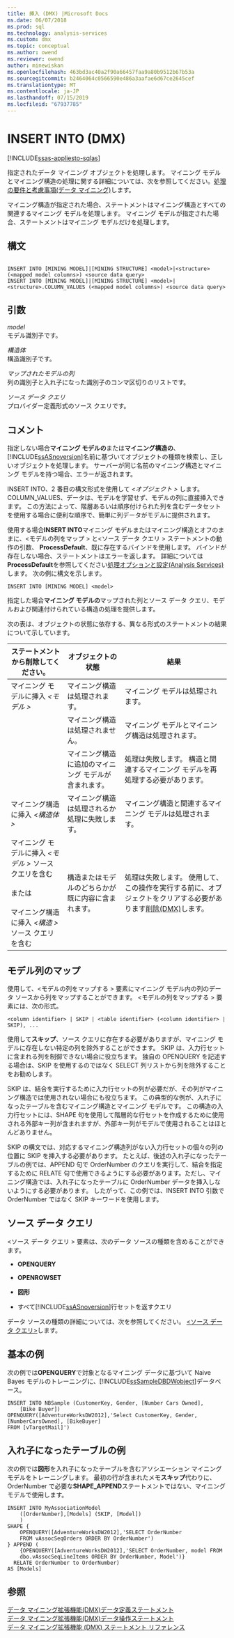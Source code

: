 ```yaml
---
title: 挿入 (DMX) |Microsoft Docs
ms.date: 06/07/2018
ms.prod: sql
ms.technology: analysis-services
ms.custom: dmx
ms.topic: conceptual
ms.author: owend
ms.reviewer: owend
author: minewiskan
ms.openlocfilehash: 463bd3ac40a2f90a66457faa9a80b9512b67b53a
ms.sourcegitcommit: b2464064c0566590e486a3aafae6d67ce2645cef
ms.translationtype: MT
ms.contentlocale: ja-JP
ms.lasthandoff: 07/15/2019
ms.locfileid: "67937785"
---
```

# <a name="insert-into-dmx"></a>INSERT INTO (DMX)
[!INCLUDE[ssas-appliesto-sqlas](../includes/ssas-appliesto-sqlas.md)]

  指定されたデータ マイニング オブジェクトを処理します。 マイニング モデルとマイニング構造の処理に関する詳細については、次を参照してください。[処理の要件と考慮事項&#40;データ マイニング&#41;](../analysis-services/data-mining/processing-requirements-and-considerations-data-mining.md)します。  
  
 マイニング構造が指定された場合、ステートメントはマイニング構造とすべての関連するマイニング モデルを処理します。 マイニング モデルが指定された場合、ステートメントはマイニング モデルだけを処理します。  
  
## <a name="syntax"></a>構文  
  
```  
  
INSERT INTO [MINING MODEL]|[MINING STRUCTURE] <model>|<structure> (<mapped model columns>) <source data query>  
INSERT INTO [MINING MODEL]|[MINING STRUCTURE] <model>|<structure>.COLUMN_VALUES (<mapped model columns>) <source data query>  
```  
  
## <a name="arguments"></a>引数  
 *model*  
 モデル識別子です。  
  
 *構造体*  
 構造識別子です。  
  
 *マップされたモデルの列*  
 列の識別子と入れ子になった識別子のコンマ区切りのリストです。  
  
 *ソース データ クエリ*  
 プロバイダー定義形式のソース クエリです。  
  
## <a name="remarks"></a>コメント  
 指定しない場合**マイニング モデルの**または**マイニング構造の**、[!INCLUDE[ssASnoversion](../includes/ssasnoversion-md.md)]名前に基づいてオブジェクトの種類を検索し、正しいオブジェクトを処理します。 サーバーが同じ名前のマイニング構造とマイニング モデルを持つ場合、エラーが返されます。  
  
 INSERT INTO、2 番目の構文形式を使用して *\<オブジェクト >* します。COLUMN_VALUES、データは、モデルを学習せず、モデルの列に直接挿入できます。 この方法によって、階層あるいは順序付けられた列を含むデータセットを使用する場合に便利な順序で、簡単に列データがモデルに提供されます。  
  
 使用する場合**INSERT INTO**マイニング モデルまたはマイニング構造とオフのままに、\<モデルの列をマップ > と\<ソース データ クエリ > ステートメントの動作の引数、 **ProcessDefault**、既に存在するバインドを使用します。 バインドが存在しない場合、ステートメントはエラーを返します。 詳細については**ProcessDefault**を参照してください[処理オプションと設定&#40;Analysis Services&#41;](../analysis-services/multidimensional-models/processing-options-and-settings-analysis-services.md)します。 次の例に構文を示します。  
  
```  
INSERT INTO [MINING MODEL] <model>  
```  
  
 指定した場合**マイニング モデルの**マップされた列とソース データ クエリ、モデルおよび関連付けられている構造の処理を提供します。  
  
 次の表は、オブジェクトの状態に依存する、異なる形式のステートメントの結果について示しています。  
  
|ステートメントから削除してください。|オブジェクトの状態|結果|  
|---------------|----------------------|------------|  
|マイニング モデルに挿入 *\<モデル >*|マイニング構造は処理されます。|マイニング モデルは処理されます。|  
||マイニング構造は処理されません。|マイニング モデルとマイニング構造は処理されます。|  
||マイニング構造に追加のマイニング モデルが含まれます。|処理は失敗します。 構造と関連するマイニング モデルを再処理する必要があります。|  
|マイニング構造に挿入 *\<構造体 >*|マイニング構造は処理されるか処理に失敗します。|マイニング構造と関連するマイニング モデルは処理されます。|  
|マイニング モデルに挿入 *\<モデル >* ソース クエリを含む<br /><br /> または<br /><br /> マイニング構造に挿入 *\<構造 >* ソース クエリを含む|構造またはモデルのどちらかが既に内容に含まれます。|処理は失敗します。 使用して、この操作を実行する前に、オブジェクトをクリアする必要があります[削除&#40;DMX&#41;](../dmx/delete-dmx.md)します。|  
  
## <a name="mapped-model-columns"></a>モデル列のマップ  
 使用して、\<モデルの列をマップする > 要素にマイニング モデル内の列のデータ ソースから列をマップすることができます。 \<モデルの列をマップする > 要素には、次の形式。  
  
```  
<column identifier> | SKIP | <table identifier> (<column identifier> | SKIP), ...  
```  
  
 使用して**スキップ**、ソース クエリに存在する必要がありますが、マイニング モデルに存在しない特定の列を除外することができます。 SKIP は、入力行セットに含まれる列を制御できない場合に役立ちます。 独自の OPENQUERY を記述する場合は、SKIP を使用するのではなく SELECT 列リストから列を除外することをお勧めします。  
  
 SKIP は、結合を実行するために入力行セットの列が必要だが、その列がマイニング構造では使用されない場合にも役立ちます。 この典型的な例が、入れ子になったテーブルを含むマイニング構造とマイニング モデルです。 この構造の入力行セットには、SHAPE 句を使用して階層的な行セットを作成するために使用される外部キー列が含まれますが、外部キー列がモデルで使用されることはほとんどありません。  
  
 SKIP の構文では、対応するマイニング構造列がない入力行セットの個々の列の位置に SKIP を挿入する必要があります。 たとえば、後述の入れ子になったテーブルの例では、APPEND 句で OrderNumber のクエリを実行して、結合を指定するために RELATE 句で使用できるようにする必要があります。ただし、マイニング構造では、入れ子になったテーブルに OrderNumber データを挿入しないようにする必要があります。 したがって、この例では、INSERT INTO 引数で OrderNumber ではなく SKIP キーワードを使用します。  
  
## <a name="source-data-query"></a>ソース データ クエリ  
 \<ソース データ クエリ > 要素は、次のデータ ソースの種類を含めることができます。  
  
-   **OPENQUERY**  
  
-   **OPENROWSET**  
  
-   **図形**  
  
-   すべて[!INCLUDE[ssASnoversion](../includes/ssasnoversion-md.md)]行セットを返すクエリ  
  
 データ ソースの種類の詳細については、次を参照してください。 [&#60;ソース データ クエリ&#62;](../dmx/source-data-query.md)します。  
  
## <a name="basic-example"></a>基本の例  
 次の例では**OPENQUERY**で対象となるマイニング データに基づいて Naive Bayes モデルのトレーニングに、[!INCLUDE[ssSampleDBDWobject](../includes/sssampledbdwobject-md.md)]データベース。  
  
```  
INSERT INTO NBSample (CustomerKey, Gender, [Number Cars Owned],  
    [Bike Buyer])  
OPENQUERY([AdventureWorksDW2012],'Select CustomerKey, Gender, [NumberCarsOwned], [BikeBuyer]   
FROM [vTargetMail]')  
```  
  
## <a name="nested-table-example"></a>入れ子になったテーブルの例  
 次の例では**図形**を入れ子になったテーブルを含むアソシエーション マイニング モデルをトレーニングします。 最初の行が含まれたメモ**スキップ**代わりに、OrderNumber で必要な**SHAPE_APPEND**ステートメントではない、マイニング モデルで使用します。  
  
```  
INSERT INTO MyAssociationModel  
    ([OrderNumber],[Models] (SKIP, [Model])  
    )  
SHAPE {  
    OPENQUERY([AdventureWorksDW2012],'SELECT OrderNumber  
    FROM vAssocSeqOrders ORDER BY OrderNumber')  
} APPEND (  
    {OPENQUERY([AdventureWorksDW2012],'SELECT OrderNumber, model FROM   
    dbo.vAssocSeqLineItems ORDER BY OrderNumber, Model')}  
  RELATE OrderNumber to OrderNumber)   
AS [Models]  
```  
  
## <a name="see-also"></a>参照  
 [データ マイニング拡張機能&#40;DMX&#41;データ定義ステートメント](../dmx/dmx-statements-data-definition.md)   
 [データ マイニング拡張機能&#40;DMX&#41;データ操作ステートメント](../dmx/dmx-statements-data-manipulation.md)   
 [データ マイニング拡張機能 &#40;DMX&#41; ステートメント リファレンス](../dmx/data-mining-extensions-dmx-statements.md)  
  
  
